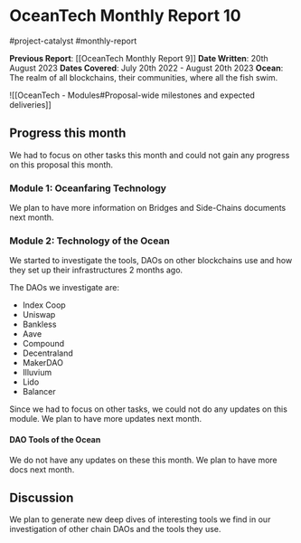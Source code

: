 # OceanTech Monthly Report 10
#project-catalyst #monthly-report

**Previous Report**: [[OceanTech Monthly Report 9]]
**Date Written**: 20th August 2023
**Dates Covered**: July 20th 2022 - August 20th 2023
**Ocean**: The realm of all blockchains, their communities, where all the fish swim.

![[OceanTech - Modules#Proposal-wide milestones and expected deliveries]]


## Progress this month

We had to focus on other tasks this month and could not gain any progress on this proposal this month.

### Module 1: Oceanfaring Technology

We plan to have more information on Bridges and Side-Chains documents next month.

### Module 2: Technology of the Ocean
We started to investigate the tools, DAOs on other blockchains use and how they set up their infrastructures 2 months ago.

The DAOs we investigate are:
- Index Coop
- Uniswap
- Bankless
- Aave
- Compound
- Decentraland
- MakerDAO
- Illuvium
- Lido
- Balancer

Since we had to focus on other tasks, we could not do any updates on this module. We plan to have more updates next month.


#### DAO Tools of the Ocean
We do not have any updates on these this month. We plan to have more docs next month.


## Discussion

 We plan to generate new deep dives of interesting tools we find in our investigation of other chain DAOs and the tools they use.